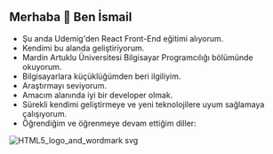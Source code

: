 ## Merhaba 👋 Ben İsmail
- Şu anda Udemig'den React Front-End eğitimi alıyorum.
- Kendimi bu alanda geliştiriyorum.
- Mardin Artuklu Üniversitesi Bilgisayar Programcılığı bölümünde okuyorum.
- Bilgisayarlara küçüklüğümden beri ilgiliyim.
- Araştırmayı seviyorum.
- Amacım alanında iyi bir developer olmak.
- Sürekli kendimi geliştirmeye ve yeni teknolojilere uyum sağlamaya çalışıyorum.
- Öğrendiğim ve öğrenmeye devam ettiğim diller:
  
![HTML5_logo_and_wordmark svg](https://github.com/ismaildgn16/ismaildgn16/assets/170243916/a7e1e046-09ba-4abc-a6ba-10ea72e3503d)

